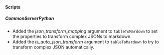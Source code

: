 
#### Scripts
##### CommonServerPython
- Added the *json_transform_mapping* argument to `tableToMardown` to set the properties to transform complex JSONs to markdown.
- Added the *is_auto_json_transform* argument to `tableToMardown` to try to transform complex JSON automatically.

